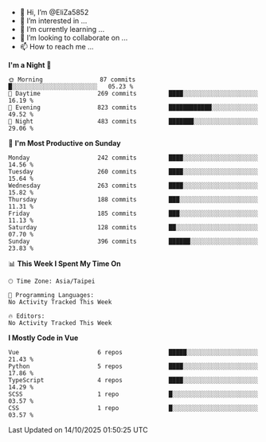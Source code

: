 - 👋 Hi, I’m @EliZa5852
- 👀 I’m interested in ...
- 🌱 I’m currently learning ...
- 💞️ I’m looking to collaborate on ...
- 📫 How to reach me ...

<!--START_SECTION:waka-->
**I'm a Night 🦉** 

```text
🌞 Morning                87 commits          █░░░░░░░░░░░░░░░░░░░░░░░░   05.23 % 
🌆 Daytime                269 commits         ████░░░░░░░░░░░░░░░░░░░░░   16.19 % 
🌃 Evening                823 commits         ████████████░░░░░░░░░░░░░   49.52 % 
🌙 Night                  483 commits         ███████░░░░░░░░░░░░░░░░░░   29.06 % 
```
📅 **I'm Most Productive on Sunday** 

```text
Monday                   242 commits         ████░░░░░░░░░░░░░░░░░░░░░   14.56 % 
Tuesday                  260 commits         ████░░░░░░░░░░░░░░░░░░░░░   15.64 % 
Wednesday                263 commits         ████░░░░░░░░░░░░░░░░░░░░░   15.82 % 
Thursday                 188 commits         ███░░░░░░░░░░░░░░░░░░░░░░   11.31 % 
Friday                   185 commits         ███░░░░░░░░░░░░░░░░░░░░░░   11.13 % 
Saturday                 128 commits         ██░░░░░░░░░░░░░░░░░░░░░░░   07.70 % 
Sunday                   396 commits         ██████░░░░░░░░░░░░░░░░░░░   23.83 % 
```


📊 **This Week I Spent My Time On** 

```text
🕑︎ Time Zone: Asia/Taipei

💬 Programming Languages: 
No Activity Tracked This Week

🔥 Editors: 
No Activity Tracked This Week
```

**I Mostly Code in Vue** 

```text
Vue                      6 repos             █████░░░░░░░░░░░░░░░░░░░░   21.43 % 
Python                   5 repos             ████░░░░░░░░░░░░░░░░░░░░░   17.86 % 
TypeScript               4 repos             ████░░░░░░░░░░░░░░░░░░░░░   14.29 % 
SCSS                     1 repo              █░░░░░░░░░░░░░░░░░░░░░░░░   03.57 % 
CSS                      1 repo              █░░░░░░░░░░░░░░░░░░░░░░░░   03.57 % 
```




 Last Updated on 14/10/2025 01:50:25 UTC
<!--END_SECTION:waka-->
